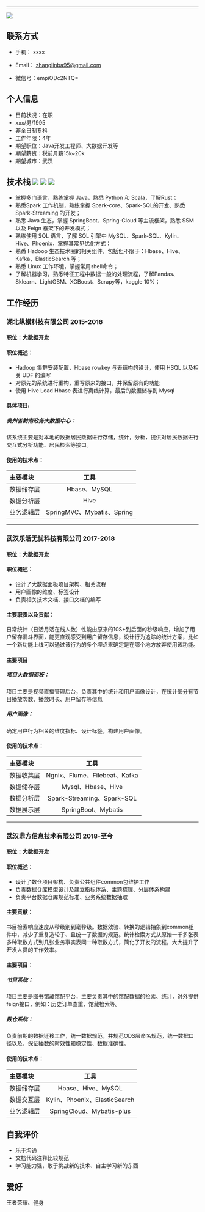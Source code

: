 -----------
![](https://img.shields.io/badge/职位状态-在职考虑新机会-green.svg)


## 联系方式

- 手机： xxxx

- Email： zhangjinba95@gmail.com 

- 微信号：empiODc2NTQ=


## 个人信息
- 目前状况：在职  
 - xxx/男/1995
 - 非全日制专科
 - 工作年限：4年
 - 期望职位：Java开发工程师、大数据开发等
 - 期望薪资：税前月薪15k~20k
 - 期望城市：武汉

## 技术栈 ![](https://img.shields.io/badge/Java-green.svg?style=flat) ![](https://img.shields.io/badge/Python-blue.svg?style=flat) ![](https://img.shields.io/badge/Scala-red.svg?style=flat) 

* 掌握多门语言，熟练掌握 Java，熟悉 Python 和 Scala，了解Rust；
* 熟悉Spark 工作机制，熟练掌握 Spark-core、Spark-SQL的开发、熟悉 Spark-Streaming 的开发；
* 熟悉 Java 生态，掌握 SpringBoot、Spring-Cloud 等主流框架，熟悉 SSM 以及 Feign 框架下的开发模式；
* 熟练使用 SQL 语言，了解 SQL 引擎中 MySQL、Spark-SQL、Kylin、Hive、Phoenix，掌握其常见优化方式；
* 熟悉 Hadoop 生态技术圈的相关组件，包括但不限于：Hbase、Hive、Kafka、ElasticSearch 等；
* 熟悉 Linux 工作环境，掌握常用shell命令；
* 了解机器学习，熟悉特征工程中数据一般的处理流程，了解Pandas、Sklearn、LightGBM、XGBoost、Scrapy等，kaggle 10%；

## 工作经历

### 湖北纵横科技有限公司 2015-2016
#### 职位：大数据开发

#### 职位概述：
* Hadoop 集群安装配置，Hbase rowkey 与表结构的设计，使用  HSQL 以及相关 UDF 的编写
* 对原先的系统进行重构，重写原来的接口，并保留原有的功能
* 使用 Hive Load Hbase 表进行离线计算，最后的数据储存到 Mysql
#### 具体项目:
##### 贵州省黔南政务大数据中心：

该系统主要是对本地的数据居民数据进行存储，统计，分析，提供对居民数据进行交互式分析功能、居民检索等接口。
#### 使用的技术点：
|  主要模块  |  工具  |
|:--------|:-------:|
|数据储存层|Hbase、MySQL|
|数据分析层|Hive|
|业务逻辑层|SpringMVC、Mybatis、Spring|

-----------------------------------------

### 武汉乐活无忧科技有限公司 2017-2018
#### 职位：大数据开发
#### 职位概述：
* 设计了大数据面板项目架构、相关流程
* 用户画像的维度、标签设计
* 负责相关技术文档、接口文档的编写
#### 主要职责以及贡献：
日常统计（日活月活在线人数）性能由原来的10S+到后面的秒级响应，增加了用户留存漏斗界面，能更直观感受到用户留存信息，设计行为追踪的统计方案，比如一个新功能上线可以通过该行为的多个埋点来确定是在哪个地方放弃使用该功能。
#### 主要项目
##### 项目大数据面板：
项目主要是视频直播管理后台，负责其中的统计和用户画像设计，在统计部分有节目播放次数、播放时长、用户留存等信息
##### 用户画像：
确定用户行为相关的维度指标、设计标签，构建用户画像。
  
#### 使用的技术点：
|  主要模块  |  工具  |
|:--------|:-------:|
|  数据收集层   |   Ngnix、Flume、Filebeat、Kafka   | 
|数据储存层 | Mysql、Hbase、Hive | 
|数据分析层 | Spark-Streaming、Spark-SQL | 
|数据展示层 | SpringBoot、Mybatis | 


-----------------------------------------

### 武汉鼎方信息技术有限公司 2018-至今
#### 职位：大数据开发
#### 职位概述：
* 设计了数仓项目架构、负责公共组件common包维护工作
* 负责数据仓库模型设计及建立指标体系、主题梳理、分层体系构建
* 负责平台数据仓库规范标准、业务系统数据抽取


#### 主要贡献：
书目检索响应速度从秒级别到毫秒级。数据效验、转换的逻辑抽象到common组件中，减少了重复造轮子、且统一了数据的规范。统计检索方式从原始一千多张表多种取数方式到几张业务事实表同一种取数方式，简化了开发的流程，大大提升了开发人员的工作效率。

#### 主要项目：
##### 书目系统：
  项目主要是图书馆藏馆配平台，主要负责其中的馆配数据的检索、统计，对外提供feign接口，例如：历史订单查重、馆藏检索等。
##### 数仓系统：
  负责前期的数据迁移工作，统一数据规范，并规范ODS层命名规范，统一数据口径以及，保证抽数的时效性和稳定性、数据准确性。
        
#### 使用的技术点：
|  主要模块  |  工具  |
|:--------|:-------:|
|数据储存层|Hbase、Hive、MySQL|
|数据交互层|Kylin、Phoenix、ElasticSearch|
|业务逻辑层|SpringCloud、Mybatis-plus|


## 自我评价
* 乐于沟通
* 文档代码注释比较规范
* 学习能力强，敢于挑战新的技术、自主学习新的东西

## 爱好
王者荣耀、健身
